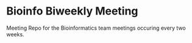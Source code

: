 # Bioinfo Biweekly Meeting
Meeting Repo for the Bioinformatics team meetings occuring every two weeks. 
